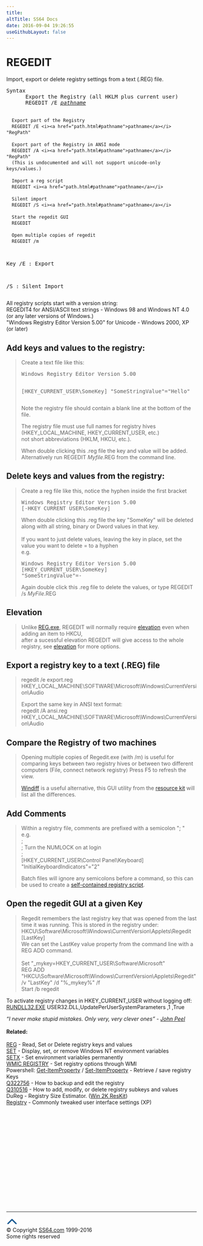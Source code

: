 ```yaml
---
title:
altTitle: SS64 Docs
date: 2016-09-04 19:26:55
useGithubLayout: false
---
```

<!-- #BeginLibraryItem "/Library/head_nt.lbi" --><!-- #EndLibraryItem --><h1>REGEDIT </h1> 
<p>Import, export or delete registry settings from a text (.REG) file.</p>
<pre>Syntax
      Export the Registry (all HKLM plus current user)
      REGEDIT /E <i><a href="path.html#pathname">pathname</a></i>

      Export part of the Registry
      REGEDIT /E <i><a href="path.html#pathname">pathname</a></i> "RegPath"

      Export part of the Registry in ANSI mode
      REGEDIT /A <i><a href="path.html#pathname">pathname</a></i> "RegPath"
      (This is undocumented and will not support unicode-only keys/values.)

      Import a reg script
      REGEDIT <i><a href="path.html#pathname">pathname</a></i>

      Silent import
      REGEDIT /S <i><a href="path.html#pathname">pathname</a></i>

      Start the regedit GUI
      REGEDIT 

      Open multiple copies of regedit
      REGEDIT /m

Key
   /E : Export 

   /S : Silent Import</pre>
<p>All registry scripts start with a version string:<br>
<span class="code">REGEDIT4</span> for ANSI/ASCII text strings - Windows 98 and Windows NT 4.0 (or any later versions of Windows.)<br>
<span class="code">"Windows Registry Editor Version 5.00"</span> for Unicode - Windows 2000,  XP (or  later) </p>
<h2>Add keys and values to the registry:</h2>
<blockquote>
<p>  Create a text file like this:</p>
<pre>Windows Registry Editor Version 5.00 

[HKEY_CURRENT_USER\SomeKey]
"SomeStringValue"="Hello"
</pre>
<p>Note the registry file should contain a blank line at the bottom of the file.</p>
<p>The registry file must use full names for registry hives (<span class="code">HKEY_LOCAL_MACHINE, HKEY_CURRENT_USER</span>, etc.) <br>
not short abbreviations (HKLM, HKCU, etc.).</p>
<p>When double clicking this .reg file the key and value will be added. <br>
Alternatively run <span class="code">REGEDIT <i>Myfile</i>.REG</span> from the command line.</p>
</blockquote>
<h2>Delete keys and values from the registry:</h2>
<blockquote>
<p>  Create a reg file like this, notice the hyphen inside the first bracket </p>
<pre>Windows Registry Editor Version 5.00 
[-HKEY_CURRENT_USER\SomeKey]  </pre>
<p>When double clicking this .reg file the key "SomeKey" will be deleted along with all string, binary or Dword values in that key.<br>
<br>If you want to just delete values, leaving the key in place, set the value you want to delete = to a hyphen<br>
e.g. </p>
<pre>Windows Registry Editor Version 5.00 
[HKEY_CURRENT_USER\SomeKey]
"SomeStringValue"=-
</pre>
<p>Again double click this .reg file to delete the values, or type <span class="code">REGEDIT /s <i>MyFile</i>.REG</span></p>
</blockquote>
<h2>Elevation</h2>
<blockquote>
<p>Unlike <a href="reg.html">REG.exe</a>, REGEDIT will normally require <a href="syntax-elevate.html">elevation</a> even when adding an item to HKCU,  <br>
after a sucessful elevation REGEDIT will give access to the whole registry, see <a href="syntax-elevate.html">elevation</a> for more options.<span class="code"><br>
</span></p>
</blockquote>
<h2>Export a registry key to a text (.REG) file</h2>
<blockquote>
<p class="code">regedit /e export.reg HKEY_LOCAL_MACHINE\SOFTWARE\Microsoft\Windows\CurrentVersion\Audio</p>
<p>Export the same key in ANSI text format<span class="code">:<br>
regedit /A ansi.reg HKEY_LOCAL_MACHINE\SOFTWARE\Microsoft\Windows\CurrentVersion\Audio</span></p>
</blockquote>
<h2>Compare the Registry of two machines</h2>
<blockquote>
<p>Opening multiple copies of Regedit.exe (with /m) is useful for comparing  keys between two registry hives or between two different computers (File, connect network registry) Press F5 to refresh the view.</p>
<p><a href="windiff.html">Windiff</a> is a useful alternative, this GUI utility from the <a href="../links/windows.html#kits">resource kit</a> will list all the differences.
</p>
</blockquote>
<h2>Add Comments</h2>
<blockquote>
<p>Within a registry file, comments are prefixed with a semicolon "; " <br>
e.g.<br>
  <span class="code">;<br>
  ; Turn the NUMLOCK on at login<br>
  ;<br>
  [HKEY_CURRENT_USER\Control Panel\Keyboard]<br>
"InitialKeyboardIndicators"="2"</span></p>
<p>Batch files will  ignore any semicolons before a command, so this can be used to create a <a href="http://www.robvanderwoude.com/regedit.php#SelfContained">self-contained registry script</a>.
</p>
</blockquote>
<h2>Open the regedit GUI at a given Key</h2>
<blockquote>
<p>Regedit remembers the last registry key that was opened from  the last time it was running. This is stored in the registry under:<br>
<span class="code">HKCU\Software\Microsoft\Windows\CurrentVersion\Applets\Regedit<br>
[LastKey]</span><br>
 We can set the <span class="code">LastKey</span> value property  from the command line
with a REG ADD command.<br>
<span class="code"><br>
Set "_mykey=HKEY_CURRENT_USER\Software\Microsoft" <br>
REG ADD "HKCU\Software\Microsoft\Windows\CurrentVersion\Applets\Regedit" /v "LastKey" /d "%_mykey%" /f <br>
Start /b regedit</span>
</p>
</blockquote>
<p>To activate registry changes in HKEY_CURRENT_USER without logging off: <br>
<span class="code"><a href="rundll32.html">RUNDLL32.EXE</a> USER32.DLL,UpdatePerUserSystemParameters ,1 ,True</span></p>
<p><i class="quote">“I never make stupid mistakes. Only very, very clever ones” -  <a href="http://www.bbc.co.uk/radio1/johnpeel/index.shtml">John Peel</a></i><br>
<br>
<b>Related:</b><br>
<br>
<a href="reg.html">REG</a> - Read, Set or Delete registry keys and values <br>
<a href="set.html">SET</a> - Display, set, or remove Windows NT environment variables <br>
<a href="setx.html"> SETX</a> - Set environment variables permanently<br>
<a href="wmic.html">WMIC REGISTRY</a> - Set registry options through WMI<br>
Powershell: <a href="../ps/get-itemproperty.html">Get-ItemProperty</a> / <a href="../ps/set-itemproperty.html">Set-ItemProperty</a> - Retrieve / save registry Keys<br>
<a href="https://support.microsoft.com/kb/322756">Q322756</a> - How to backup and edit the registry<br>
<a href="https://support.microsoft.com/kb/310516">Q310516</a> - How to add, modify, or delete registry subkeys and values<br>
DuReg - Registry Size Estimator. (<a href="../links/windows.html#kits">Win 2K ResKit</a>) <br>
<a href="syntax-reghacks.html">Registry</a> - Commonly tweaked user interface settings (XP)</p><!-- #BeginLibraryItem "/Library/foot_nt.lbi" --><p>
<!-- windows300 -->
<ins class="adsbygoogle" style="display:inline-block;width:300px;height:250px" data-ad-client="ca-pub-6140977852749469" data-ad-slot="7649547908"></ins>
<script>
(adsbygoogle = window.adsbygoogle || []).push({});
</script></p>
<hr>
<div id="bl" class="footer"><a href="regedit.html#"><img src="../images/top.png" width="30" height="22" alt="Back to the Top"></a></div>
<div id="br" class="footer, tagline">© Copyright <a href="http://ss64.com/">SS64.com</a> 1999-2016<br>
Some rights reserved</div><!-- #EndLibraryItem -->

